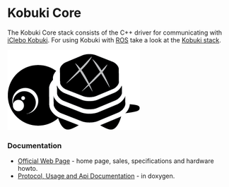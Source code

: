 Kobuki Core
===========

The Kobuki Core stack consists of the C++ driver for communicating with [iClebo Kobuki](http:/kobuki.yujinrobot.com). For using Kobuki with [ROS](http://www.ros.org) take a look at the [Kobuki stack](https://github.com/yujinrobot/kobuki).

![Kobuki Logo](kobuki_logo.png)

### Documentation ###

* [Official Web Page](http://kobuki.yujinrobot.com) - home page, sales, specifications and hardware howto.
* [Protocol, Usage and Api Documentation](http://yujinrobot.github.com/kobuki/doxygen/index.html) - in doxygen.
